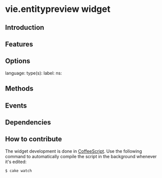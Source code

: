 # vie.entitypreview widget
## Introduction
## Features
## Options
language:
type(s):
label: 
ns:
## Methods
## Events
## Dependencies
## How to contribute
The widget development is done in [CoffeeScript](http://jashkenas.github.com/coffee-script/). Use the following command to automatically compile the script in the background whenever it's edited:

    $ cake watch

